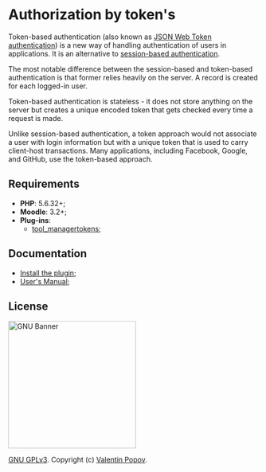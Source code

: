 # Authorization by token's

Token-based authentication (also known as
[JSON Web Token authentication](https://jwt.io/))
is a new way of handling authentication of users in applications.
It is an alternative to
[session-based authentication](https://security.stackexchange.com/questions/81756/).

The most notable difference between the session-based and token-based authentication is that former relies heavily on the server.
A record is created for each logged-in user.

Token-based authentication is stateless - it does not store anything on the server but creates a unique encoded token that gets checked every time a request is made.

Unlike session-based authentication, a token approach would not associate a user with login information but with a unique token that is used to carry client-host transactions.
Many applications, including Facebook, Google, and GitHub, use the token-based approach.

## Requirements

* **PHP**: 5.6.32+;
* **Moodle**: 3.2+;
* **Plug-ins**:
    * [tool_managertokens](https://github.com/valentineus/moodle-tool_managertokens);

## Documentation

* [Install the plugin](docs/getting-started.md#installation);
* [User's Manual](docs/getting-started.md#users-manual);

## License

<img height="256px" alt="GNU Banner" src="https://www.gnu.org/graphics/gnu_headshadow.png" />

[GNU GPLv3](LICENSE.txt).
Copyright (c)
[Valentin Popov](mailto:info@valentineus.link).